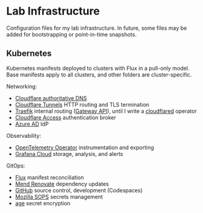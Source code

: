 # Lab Infrastructure
Configuration files for my lab infrastructure. In future, some files may be added for bootstrapping or point-in-time snapshots.

## Kubernetes 
Kubernetes manifests deployed to clusters with Flux in a pull-only model. Base manifests apply to all clusters, and other folders are cluster-specific.

Networking:
* [Cloudflare authoritative DNS](https://www.cloudflare.com/dns/)
* [Cloudflare Tunnels](https://www.cloudflare.com/products/tunnel/) HTTP routing and TLS termination
* [Traefik](https://github.com/traefik/traefik) internal routing ([Gateway API](https://gateway-api.sigs.k8s.io/)), until I write a [cloudflared](https://github.com/cloudflare/cloudflared) operator
* [Cloudflare Access](https://www.cloudflare.com/products/zero-trust/access/) authentication broker
* [Azure AD](https://www.microsoft.com/microsoft-365/p/microsoft-365-personal/cfq7ttc0k5bf) IdP

Observability:
* [OpenTelemetry Operator](https://github.com/open-telemetry/opentelemetry-operator) instrumentation and exporting 
* [Grafana Cloud](https://grafana.com/products/cloud/) storage, analysis, and alerts

GitOps:
* [Flux](https://fluxcd.io/) manifest reconciliation
* [Mend Renovate](https://www.mend.io/free-developer-tools/renovate/) dependency updates
* [GitHub](https://github.com/) source control, development (Codespaces)
* [Mozilla SOPS](https://github.com/mozilla/sops) secrets management
* [age](https://github.com/FiloSottile/age) secret encryption
